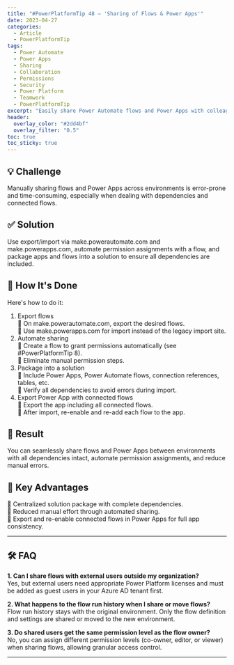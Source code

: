 ```yaml
---
title: "#PowerPlatformTip 48 – 'Sharing of Flows & Power Apps'"
date: 2023-04-27
categories:
  - Article
  - PowerPlatformTip
tags:
  - Power Automate
  - Power Apps
  - Sharing
  - Collaboration
  - Permissions
  - Security
  - Power Platform
  - Teamwork
  - PowerPlatformTip
excerpt: "Easily share Power Automate flows and Power Apps with colleagues. Learn best practices for secure sharing, permissions, and collaboration in the Power Platform ecosystem."
header:
  overlay_color: "#2dd4bf"
  overlay_filter: "0.5"
toc: true
toc_sticky: true
---
```


## 💡 Challenge
Manually sharing flows and Power Apps across environments is error-prone and time-consuming, especially when dealing with dependencies and connected flows.

## ✅ Solution
Use export/import via make.powerautomate.com and make.powerapps.com, automate permission assignments with a flow, and package apps and flows into a solution to ensure all dependencies are included.

## 🔧 How It's Done
Here's how to do it:
1. Export flows  
   🔸 On make.powerautomate.com, export the desired flows.  
   🔸 Use make.powerapps.com for import instead of the legacy import site.
2. Automate sharing  
   🔸 Create a flow to grant permissions automatically (see #PowerPlatformTip 8).  
   🔸 Eliminate manual permission steps.
3. Package into a solution  
   🔸 Include Power Apps, Power Automate flows, connection references, tables, etc.  
   🔸 Verify all dependencies to avoid errors during import.
4. Export Power App with connected flows  
   🔸 Export the app including all connected flows.  
   🔸 After import, re-enable and re-add each flow to the app.

## 🎉 Result
You can seamlessly share flows and Power Apps between environments with all dependencies intact, automate permission assignments, and reduce manual errors.

## 🌟 Key Advantages
🔸 Centralized solution package with complete dependencies.  
🔸 Reduced manual effort through automated sharing.  
🔸 Export and re-enable connected flows in Power Apps for full app consistency.

---

## 🛠️ FAQ
**1. Can I share flows with external users outside my organization?**  
Yes, but external users need appropriate Power Platform licenses and must be added as guest users in your Azure AD tenant first.

**2. What happens to the flow run history when I share or move flows?**  
Flow run history stays with the original environment. Only the flow definition and settings are shared or moved to the new environment.

**3. Do shared users get the same permission level as the flow owner?**  
No, you can assign different permission levels (co-owner, editor, or viewer) when sharing flows, allowing granular access control.

---

